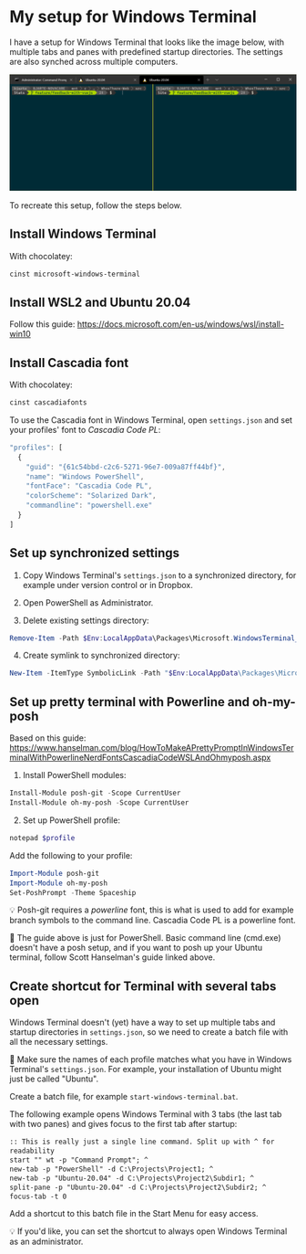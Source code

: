 # My setup for Windows Terminal

I have a setup for Windows Terminal that looks like the image below, with multiple tabs and panes with predefined startup directories. The settings are also synched across multiple computers.

![alt text](https://raw.githubusercontent.com/bjarte/BjartesWindowsTerminalSetup/master/example-of-end-result.png "Example of Windows Terminal with three tabs and two tabs")

To recreate this setup, follow the steps below.

## Install Windows Terminal

With chocolatey:
``` PowerShell
cinst microsoft-windows-terminal
```

## Install WSL2 and Ubuntu 20.04

Follow this guide:
https://docs.microsoft.com/en-us/windows/wsl/install-win10

## Install Cascadia font

With chocolatey:
``` PowerShell
cinst cascadiafonts
```
To use the Cascadia font in Windows Terminal, open `settings.json` and set your profiles' font to *Cascadia Code PL*:
``` JavaScript
"profiles": [
  {
    "guid": "{61c54bbd-c2c6-5271-96e7-009a87ff44bf}",
    "name": "Windows PowerShell",
    "fontFace": "Cascadia Code PL",
    "colorScheme": "Solarized Dark",
    "commandline": "powershell.exe"
  }
]
```

## Set up synchronized settings

1. Copy Windows Terminal's `settings.json` to a synchronized directory, for example under version control or in Dropbox.

2. Open PowerShell as Administrator.

3. Delete existing settings directory:
``` PowerShell
Remove-Item -Path $Env:LocalAppData\Packages\Microsoft.WindowsTerminal_8wekyb3d8bbwe\LocalState -Force –Recurse
```

4. Create symlink to synchronized directory:
``` PowerShell
New-Item -ItemType SymbolicLink -Path "$Env:LocalAppData\Packages\Microsoft.WindowsTerminal_8wekyb3d8bbwe\LocalState" -Target "C:\Projects\BjartesWindowsTerminalSetup"
```

## Set up pretty terminal with Powerline and oh-my-posh

Based on this guide:
https://www.hanselman.com/blog/HowToMakeAPrettyPromptInWindowsTerminalWithPowerlineNerdFontsCascadiaCodeWSLAndOhmyposh.aspx

1. Install PowerShell modules:
``` PowerShell
Install-Module posh-git -Scope CurrentUser
Install-Module oh-my-posh -Scope CurrentUser
```

2. Set up PowerShell profile:
``` PowerShell
notepad $profile
```

Add the following to your profile:
``` PowerShell
Import-Module posh-git
Import-Module oh-my-posh
Set-PoshPrompt -Theme Spaceship
```
💡 Posh-git requires a _powerline_ font, this is what is used to add for example branch symbols to the command line. Cascadia Code PL is a powerline font.

🚨 The guide above is just for PowerShell. Basic command line (cmd.exe) doesn't have a posh setup, and if you want to posh up your Ubuntu terminal, follow Scott Hanselman's guide linked above.

## Create shortcut for Terminal with several tabs open

Windows Terminal doesn't (yet) have a way to set up multiple tabs and startup directories in `settings.json`, so we need to create a batch file with all the necessary settings.

🚨 Make sure the names of each profile matches what you have in Windows Terminal's `settings.json`. For example, your installation of Ubuntu might just be called "Ubuntu".

Create a batch file, for example `start-windows-terminal.bat`.

The following example opens Windows Terminal with 3 tabs (the last tab with two panes) and gives focus to the first tab after startup:

``` batch
:: This is really just a single line command. Split up with ^ for readability
start "" wt -p "Command Prompt"; ^
new-tab -p "PowerShell" -d C:\Projects\Project1; ^
new-tab -p "Ubuntu-20.04" -d C:\Projects\Project2\Subdir1; ^
split-pane -p "Ubuntu-20.04" -d C:\Projects\Project2\Subdir2; ^
focus-tab -t 0
```

Add a shortcut to this batch file in the Start Menu for easy access.

💡 If you'd like, you can set the shortcut to always open Windows Terminal as an administrator.

